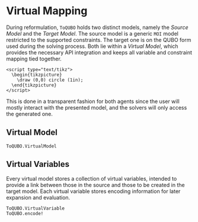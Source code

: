# Virtual Mapping
During reformulation, `ToQUBO` holds two distinct models, namely the *Source Model* and the *Target Model*.
The source model is a generic `MOI` model restricted to the supported constraints.
The target one is on the QUBO form used during the solving process.
Both lie within a *Virtual Model*, which provides the necessary API integration and keeps all variable and constraint mapping tied together.

```@raw html
<script type="text/tikz">
  \begin{tikzpicture}
    \draw (0,0) circle (1in);
  \end{tikzpicture}
</script>
```

This is done in a transparent fashion for both agents since the user will mostly interact with the presented model, and the solvers will only access the generated one.

## Virtual Model
```@docs
ToQUBO.VirtualModel
```

## Virtual Variables
Every virtual model stores a collection of virtual variables, intended to provide a link between those in the source and those to be created in the target model.
Each virtual variable stores encoding information for later expansion and evaluation.

```@docs
ToQUBO.VirtualVariable
ToQUBO.encode!
```